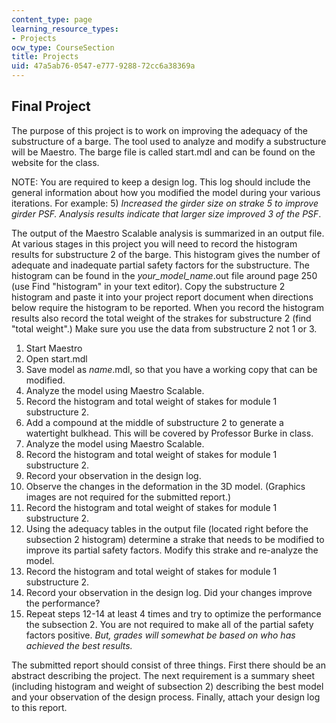 ```yaml
---
content_type: page
learning_resource_types:
- Projects
ocw_type: CourseSection
title: Projects
uid: 47a5ab76-0547-e777-9288-72cc6a38369a
---
```


Final Project
-------------

The purpose of this project is to work on improving the adequacy of the substructure of a barge. The tool used to analyze and modify a substructure will be Maestro. The barge file is called start.mdl and can be found on the website for the class.

NOTE: You are required to keep a design log. This log should include the general information about how you modified the model during your various iterations. For example: 5) _Increased the girder size on strake 5 to improve girder PSF. Analysis results indicate that larger size improved 3 of the PSF_.

The output of the Maestro Scalable analysis is summarized in an output file. At various stages in this project you will need to record the histogram results for substructure 2 of the barge. This histogram gives the number of adequate and inadequate partial safety factors for the substructure. The histogram can be found in the _your\_model\_name_.out file around page 250 (use Find "histogram" in your text editor). Copy the substructure 2 histogram and paste it into your project report document when directions below require the histogram to be reported. When you record the histogram results also record the total weight of the strakes for substructure 2 (find "total weight".) Make sure you use the data from substructure 2 not 1 or 3.

1.  Start Maestro
2.  Open start.mdl
3.  Save model as _name_.mdl, so that you have a working copy that can be modified.
4.  Analyze the model using Maestro Scalable.
5.  Record the histogram and total weight of stakes for module 1 substructure 2.
6.  Add a compound at the middle of substructure 2 to generate a watertight bulkhead. This will be covered by Professor Burke in class.
7.  Analyze the model using Maestro Scalable.
8.  Record the histogram and total weight of stakes for module 1 substructure 2.
9.  Record your observation in the design log.
10.  Observe the changes in the deformation in the 3D model. (Graphics images are not required for the submitted report.)
11.  Record the histogram and total weight of stakes for module 1 substructure 2.
12.  Using the adequacy tables in the output file (located right before the subsection 2 histogram) determine a strake that needs to be modified to improve its partial safety factors. Modify this strake and re-analyze the model.
13.  Record the histogram and total weight of stakes for module 1 substructure 2.
14.  Record your observation in the design log. Did your changes improve the performance?
15.  Repeat steps 12-14 at least 4 times and try to optimize the performance the subsection 2. You are not required to make all of the partial safety factors positive. _But, grades will somewhat be based on who has achieved the best results._

The submitted report should consist of three things. First there should be an abstract describing the project. The next requirement is a summary sheet (including histogram and weight of subsection 2) describing the best model and your observation of the design process. Finally, attach your design log to this report.